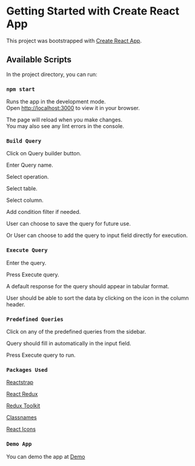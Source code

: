 # Getting Started with Create React App

This project was bootstrapped with [Create React App](https://github.com/facebook/create-react-app).

## Available Scripts

In the project directory, you can run:

### `npm start`

Runs the app in the development mode.\
Open [http://localhost:3000](http://localhost:3000) to view it in your browser.

The page will reload when you make changes.\
You may also see any lint errors in the console.

### `Build Query`

Click on Query builder button.

Enter Query name.

Select operation.

Select table.

Select column.

Add condition filter if needed.

User can choose to save the query for future use.

Or User can choose to add the query to input field directly for execution.

### `Execute Query`

Enter the query.

Press Execute query.

A default response for the query should appear in tabular format.

User should be able to sort the data by clicking on the icon in the column header.

### `Predefined Queries`

Click on any of the predefined queries from the sidebar.

Query should fill in automatically in the input field.

Press Execute query to run.

### `Packages Used`

[Reactstrap](https://github.com/reactstrap/reactstrap)

[React Redux](https://github.com/reduxjs/react-redux)

[Redux Toolkit](https://github.com/reduxjs/redux-toolkit)

[Classnames](https://github.com/JedWatson/classnames)

[React Icons](https://github.com/react-icons/react-icons)

### `Demo App`

You can demo the app at
[Demo](https://sql-data-viwer.surge.sh/)
